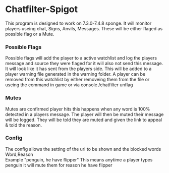 
# Chatfilter-Spigot
This program is designed to work on 7.3.0-7.4.8 sponge. It will monitor players useing  chat, Signs, Anvils, Messages. These will be either flaged as possible flag or a Mute.


### Possible Flags

Possible flags will add the player to a active watchlist and log the players message and source they were flaged for it will also not send this message. It will look like it has sent from the players side. This will be added to a player warning file generated in the warning folder. A player can be removed from this watchlist by either removeing them from the file or useing the command in game or via console /chatfilter unflag <Player>
  
### Mutes
Mutes are confirmed player hits this happens when any word is 100% detected in a players message. The player will then be muted their message will be logged. They will be told they are muted and given the link to appeal & told the reason.
  
  
### Config
  The config allows the setting of the url to be shown and the blocked words
  Word,Reason  
  Example "penguin, he have flipper" 
  This means anytime a player types penguin it will mute them for reason he have flipper
